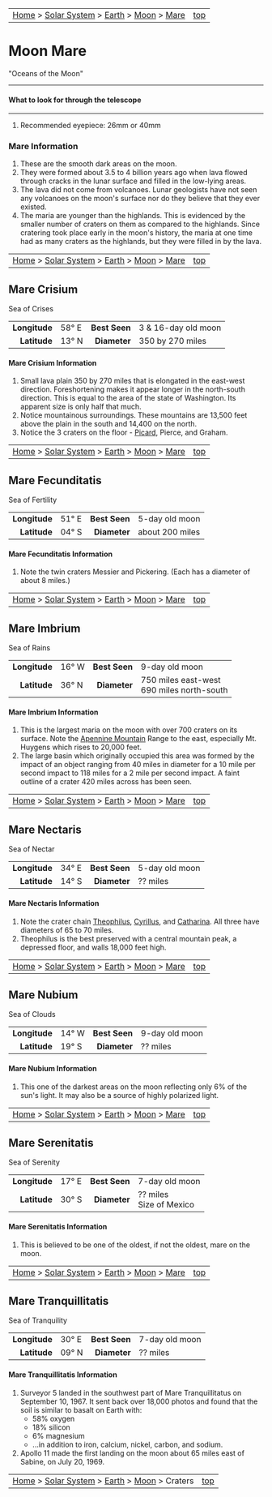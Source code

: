 |                                                                                                                                |                           |
| :----------------------------------------------------------------------------------------------------------------------------- | ------------------------: |
| [Home](/notes/#object-notes) > [Solar System](/notes/#solar-system) > [Earth](/notes/#planets) > [Moon](../moon) > [Mare](#moon-mare) | [top](#moon-mare) |

# Moon Mare

"Oceans of the Moon"

---

#### What to look for through the telescope

---

1. Recommended eyepiece: 26mm or 40mm

### Mare Information

1. These are the smooth dark areas on the moon.
2. They were formed about 3.5 to 4 billion years ago when lava flowed through cracks in the lunar surface and filled in the low-lying areas.
3. The lava did not come from volcanoes. Lunar geologists have not seen any volcanoes on the moon's surface nor do they believe that they ever existed.
4. The maria are younger than the highlands. This is evidenced by the smaller number of craters on them as compared to the highlands. Since cratering took place early in the moon's history, the maria at one time had as many craters as the highlands, but they were filled in by the lava.

|                                                                                                                                |                           |
| :----------------------------------------------------------------------------------------------------------------------------- | ------------------------: |
| [Home](/notes/#object-notes) > [Solar System](/notes/#solar-system) > [Earth](/notes/#planets) > [Moon](../moon) > [Mare](#moon-mare) | [top](#moon-mare) |

## Mare Crisium

Sea of Crises

|               |           |               |                     |
| ------------: | :-------- | ------------: | :------------------ |
| **Longitude** | 58&deg; E | **Best Seen** | 3 & 16-day old moon |
|  **Latitude** | 13&deg; N |  **Diameter** | 350 by 270 miles    |

#### Mare Crisium Information

1. Small lava plain 350 by 270 miles that is elongated in the east-west direction. Foreshortening makes it appear longer in the north-south direction. This is equal to the area of the state of Washington. Its apparent size is only half that much.
2. Notice mountainous surroundings. These mountains are 13,500 feet above the plain in the south and 14,400 on the north.
3. Notice the 3 craters on the floor - [Picard](../moon-craters#picard), Pierce, and Graham.

|                                                                                                                                |                           |
| :----------------------------------------------------------------------------------------------------------------------------- | ------------------------: |
| [Home](/notes/#object-notes) > [Solar System](/notes/#solar-system) > [Earth](/notes/#planets) > [Moon](../moon) > [Mare](#moon-mare) | [top](#moon-mare) |

## Mare Fecunditatis

Sea of Fertility

|               |           |               |                 |
| ------------: | :-------- | ------------: | :-------------- |
| **Longitude** | 51&deg; E | **Best Seen** | 5-day old moon  |
|  **Latitude** | 04&deg; S |  **Diameter** | about 200 miles |

#### Mare Fecunditatis Information

1. Note the twin craters Messier and Pickering. (Each has a diameter of about 8 miles.)

|                                                                                                                                |                           |
| :----------------------------------------------------------------------------------------------------------------------------- | ------------------------: |
| [Home](/notes/#object-notes) > [Solar System](/notes/#solar-system) > [Earth](/notes/#planets) > [Moon](../moon) > [Mare](#moon-mare) | [top](#moon-mare) |

## Mare Imbrium

Sea of Rains

|               |           |               |                       |
| ------------: | :-------- | ------------: | :-------------------- |
| **Longitude** | 16&deg; W | **Best Seen** | 9-day old moon        |
| **Latitude** | 36&deg; N |  **Diameter** | 750 miles east-west<br/>690 miles north-south |

#### Mare Imbrium Information

1. This is the largest maria on the moon with over 700 craters on its surface. Note the [Apennine Mountain](../moon-mountains#apennine-mountains) Range to the east, especially Mt. Huygens which rises to 20,000 feet.
2. The large basin which originally occupied this area was formed by the impact of an object ranging from 40 miles in diameter for a 10 mile per second impact to 118 miles for a 2 mile per second impact. A faint outline of a crater 420 miles across has been seen.

|                                                                                                                                |                           |
| :----------------------------------------------------------------------------------------------------------------------------- | ------------------------: |
| [Home](/notes/#object-notes) > [Solar System](/notes/#solar-system) > [Earth](/notes/#planets) > [Moon](../moon) > [Mare](#moon-mare) | [top](#moon-mare) |

## Mare Nectaris

Sea of Nectar

|               |           |               |                |
| ------------: | :-------- | ------------: | :------------- |
| **Longitude** | 34&deg; E | **Best Seen** | 5-day old moon |
|  **Latitude** | 14&deg; S |  **Diameter** | ?? miles       |

#### Mare Nectaris Information

1. Note the crater chain [Theophilus](../moon-mountains#theophilus), [Cyrillus](../moon-mountains#cyrillus), and [Catharina](../moon-mountains#catharina). All three have diameters of 65 to 70 miles.
2. Theophilus is the best preserved with a central mountain peak, a depressed floor, and walls 18,000 feet high.

|                                                                                                                                |                           |
| :----------------------------------------------------------------------------------------------------------------------------- | ------------------------: |
| [Home](/notes/#object-notes) > [Solar System](/notes/#solar-system) > [Earth](/notes/#planets) > [Moon](../moon) > [Mare](#moon-mare) | [top](#moon-mare) |

## Mare Nubium

Sea of Clouds

|               |           |               |                |
| ------------: | :-------- | ------------: | :------------- |
| **Longitude** | 14&deg; W | **Best Seen** | 9-day old moon |
|  **Latitude** | 19&deg; S |  **Diameter** | ?? miles       |

#### Mare Nubium Information

1. This one of the darkest areas on the moon reflecting only 6% of the sun's light. It may also be a source of highly polarized light.

|                                                                                                                                |                           |
| :----------------------------------------------------------------------------------------------------------------------------- | ------------------------: |
| [Home](/notes/#object-notes) > [Solar System](/notes/#solar-system) > [Earth](/notes/#planets) > [Moon](../moon) > [Mare](#moon-mare) | [top](#moon-mare) |

## Mare Serenitatis

Sea of Serenity

|               |           |               |                |
| ------------: | :-------- | ------------: | :------------- |
| **Longitude** | 17&deg; E | **Best Seen** | 7-day old moon |
| **Latitude** | 30&deg; S |  **Diameter** | ?? miles<br/>Size of Mexico |

#### Mare Serenitatis Information

1. This is believed to be one of the oldest, if not the oldest, mare on the moon.

|                                                                                                                                |                           |
| :----------------------------------------------------------------------------------------------------------------------------- | ------------------------: |
| [Home](/notes/#object-notes) > [Solar System](/notes/#solar-system) > [Earth](/notes/#planets) > [Moon](../moon) > [Mare](#moon-mare) | [top](#moon-mare) |

## Mare Tranquillitatis

Sea of Tranquility

|               |           |               |                |
| ------------: | :-------- | ------------: | :------------- |
| **Longitude** | 30&deg; E | **Best Seen** | 7-day old moon |
|  **Latitude** | 09&deg; N |  **Diameter** | ?? miles       |

#### Mare Tranquillitatis Information

1. Surveyor 5 landed in the southwest part of Mare Tranquillitatus on September 10, 1967. It sent back over 18,000 photos and found that the soil is similar to basalt on Earth with:
    * 58% oxygen
    * 18% silicon
    * 6% magnesium
    * ...in addition to iron, calcium, nickel, carbon, and sodium.
2. Apollo 11 made the first landing on the moon about 65 miles east of Sabine, on July 20, 1969.

|                                                                                                                          |                           |
| :----------------------------------------------------------------------------------------------------------------------- | ------------------------: |
| [Home](/notes/#object-notes) > [Solar System](/notes/#solar-system) > [Earth](/notes/#planets) > [Moon](../moon) > Craters | [top](#moon-mare) |

